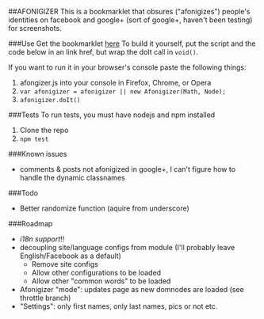 ##AFONIGIZER
This is a bookmarklet that obsures ("afonigizes") people's identities on 
facebook and google+ (sort of google+, haven't been testing) for screenshots.

###Use
Get the bookmarklet [here](http://sequoia.github.com/afonigizer/)
To build it yourself, put the script and the code below in an link href, but wrap the doIt call in ```void()```.

If you want to run it in your browser's console paste the following things:
1. afongizer.js into your console in Firefox, Chrome, or Opera 
2. ```var afonigizer = afonigizer || new Afonigizer(Math, Node);```
3. ```afonigizer.doIt()``` 

###Tests
To run tests, you must have nodejs and npm installed
1. Clone the repo
2. ```npm test```

###Known issues
* comments & posts not afonigized in google+, I can't figure how to handle the
dynamic classnames

###Todo
* Better randomize function (aquire from underscore)

###Roadmap
* *i18n support*!!
* decoupling site/language configs from module (I'll probably leave English/Facebook as a default)
	* Remove site configs
	* Allow other configurations to be loaded
	* Allow other "common words" to be loaded
* Afonigizer "mode": updates page as new domnodes are loaded (see throttle branch)
* "Settings": only first names, only last names, pics or not etc.
